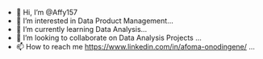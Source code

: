 - 👋 Hi, I’m @Affy157
- 👀 I’m interested in Data Product Management...
- 🌱 I’m currently learning Data Analysis...
- 💞️ I’m looking to collaborate on Data Analysis Projects ...
- 📫 How to reach me https://www.linkedin.com/in/afoma-onodingene/ ...

<!---
Affy157/Affy157 is a ✨ special ✨ repository because its `README.md` (this file) appears on your GitHub profile.
You can click the Preview link to take a look at your changes.
--->
